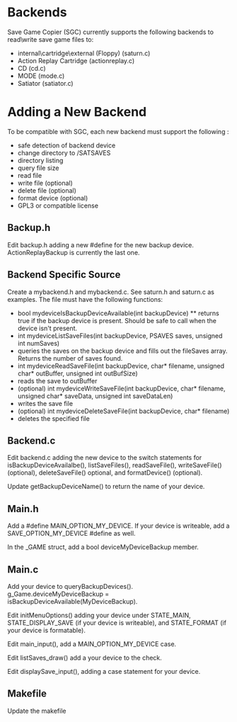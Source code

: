# Backends
Save Game Copier (SGC) currently supports the following backends to read\write save game files to:
* internal\cartridge\external (Floppy) (saturn.c)
* Action Replay Cartridge (actionreplay.c)
* CD (cd.c)
* MODE (mode.c)
* Satiator (satiator.c)

# Adding a New Backend
To be compatible with SGC, each new backend must support the following :
* safe detection of backend device
* change directory to /SATSAVES
* directory listing
* query file size
* read file
* write file (optional)
* delete file (optional)
* format device (optional)
* GPL3 or compatible license

## Backup.h
Edit backup.h adding a new #define for the new backup device. ActionReplayBackup is currently the last one.

## Backend Specific Source
Create a mybackend.h and mybackend.c. See saturn.h and saturn.c as examples. The file must have the following functions:

* bool mydeviceIsBackupDeviceAvailable(int backupDevice)
  ** returns true if the backup device is present. Should be safe to call when the device isn't present.
* int mydeviceListSaveFiles(int backupDevice, PSAVES saves, unsigned int numSaves)
 * queries the saves on the backup device and fills out the fileSaves array. Returns the number of saves found.
* int mydeviceReadSaveFile(int backupDevice, char* filename, unsigned char* outBuffer, unsigned int outBufSize)
 * reads the save to outBuffer
* (optional) int mydeviceWriteSaveFile(int backupDevice, char* filename, unsigned char* saveData, unsigned int saveDataLen)
 * writes the save file
* (optional) int mydeviceDeleteSaveFile(int backupDevice, char* filename)
 * deletes the specified file

## Backend.c
Edit backend.c adding the new device to the switch statements for isBackupDeviceAvailalbe(), listSaveFiles(), readSaveFile(), writeSaveFile() (optional), deleteSaveFile() optional, and formatDevice() (optional).

Update getBackupDeviceName() to return the name of your device.

## Main.h
Add a #define MAIN_OPTION_MY_DEVICE. If your device is writeable, add a SAVE_OPTION_MY_DEVICE #define as well.

In the _GAME struct, add a bool deviceMyDeviceBackup member.

## Main.c
Add your device to queryBackupDevices(). g_Game.deviceMyDeviceBackup = isBackupDeviceAvailable(MyDeviceBackup).

Edit initMenuOptions() adding your device under STATE_MAIN, STATE_DISPLAY_SAVE (if your device is writeable), and STATE_FORMAT (if your device is formatable).

Edit main_input(), add a MAIN_OPTION_MY_DEVICE case.

Edit listSaves_draw() add a your device to the check.

Edit displaySave_input(), adding a case statement for your device.

## Makefile
Update the makefile
